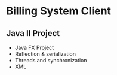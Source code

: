 # Billing System Client
## Java II Project

- Java FX Project
- Reflection  & serialization
- Threads and synchronization
- XML